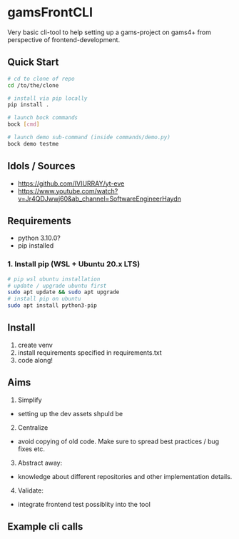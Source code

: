 
# gamsFrontCLI

Very basic cli-tool to help setting up a gams-project on gams4+ from perspective of frontend-development.


## Quick Start

```sh
# cd to clone of repo
cd /to/the/clone

# install via pip locally
pip install .

# launch bock commands
bock [cmd]

# launch demo sub-command (inside commands/demo.py)
bock demo testme


```

## Idols / Sources
- https://github.com/IVIURRAY/yt-eve
- https://www.youtube.com/watch?v=Jr4QDJwwj60&ab_channel=SoftwareEngineerHaydn


## Requirements
- python 3.10.0?
- pip installed


### 1. Install pip (WSL + Ubuntu 20.x LTS)
```sh
# pip wsl ubuntu installation
# update / upgrade ubuntu first
sudo apt update && sudo apt upgrade
# install pip on ubuntu
sudo apt install python3-pip


```

## Install

1. create venv
2. install requirements specified in requirements.txt
3. code along!


## Aims

1. Simplify
  - setting up the dev assets shpuld be
2. Centralize
  - avoid copying of old code. Make sure to spread best practices / bug fixes etc.
3. Abstract away:
  - knowledge about different repositories and other implementation details.
4. Validate:
  - integrate frontend test possiblity into the tool


## Example cli calls

```sh


```